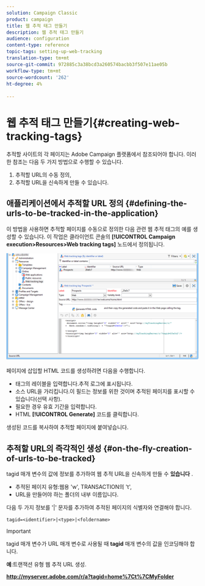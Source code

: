 ```yaml
---
solution: Campaign Classic
product: campaign
title: 웹 추적 태그 만들기
description: 웹 추적 태그 만들기
audience: configuration
content-type: reference
topic-tags: setting-up-web-tracking
translation-type: tm+mt
source-git-commit: 972885c3a38bcd3a260574bacbb3f507e11ae05b
workflow-type: tm+mt
source-wordcount: '262'
ht-degree: 4%

---
```



# 웹 추적 태그 만들기{#creating-web-tracking-tags}

추적할 사이트의 각 페이지는 Adobe Campaign 플랫폼에서 참조되어야 합니다. 이러한 참조는 다음 두 가지 방법으로 수행할 수 있습니다.

1. 추적할 URL의 수동 정의,
1. 추적할 URL을 신속하게 만들 수 있습니다.

## 애플리케이션에서 추적할 URL 정의 {#defining-the-urls-to-be-tracked-in-the-application}

이 방법을 사용하면 추적할 페이지를 수동으로 정의한 다음 관련 웹 추적 태그의 예를 생성할 수 있습니다. 이 작업은 클라이언트 콘솔의 **[!UICONTROL Campaign execution>Resources>Web tracking tags]** 노드에서 정의됩니다.

![](assets/d_ncs_integration_webtracking_screen.png)

페이지에 삽입할 HTML 코드를 생성하려면 다음을 수행합니다.

* 태그의 레이블을 입력합니다.추적 로그에 표시됩니다.
* 소스 URL을 가리킵니다.이 필드는 정보를 위한 것이며 추적된 페이지를 표시할 수 있습니다(선택 사항).
* 필요한 경우 유효 기간을 입력합니다.
* HTML **[!UICONTROL Generate]** 코드를 클릭합니다.

생성된 코드를 복사하여 추적할 페이지에 붙여넣습니다.

## 추적할 URL의 즉각적인 생성 {#on-the-fly-creation-of-urls-to-be-tracked}

tagid 매개 변수의 값에 정보를 추가하여 웹 추적 URL을 신속하게 만들 수 **있습니다** .

* 추적된 페이지 유형:웹용 &#39;w&#39;, TRANSACTION의 &#39;t&#39;,
* URL을 만들어야 하는 폴더의 내부 이름입니다.

다음 두 가지 정보를 &#39;|&#39; 문자를 추가하여 추적된 페이지의 식별자와 연결해야 합니다.

```
tagid=<identifier>|<type>|<foldername>
```

>[!IMPORTANT]
>
>tagid 매개 변수가 URL 매개 변수로 사용될 때 **tagid** 매개 변수의 값을 인코딩해야 합니다.

**예**:트랜잭션 유형 웹 추적 URL 생성.

**http://myserver.adobe.com/r/a?tagid=home%7Ct%7CMyFolder**
